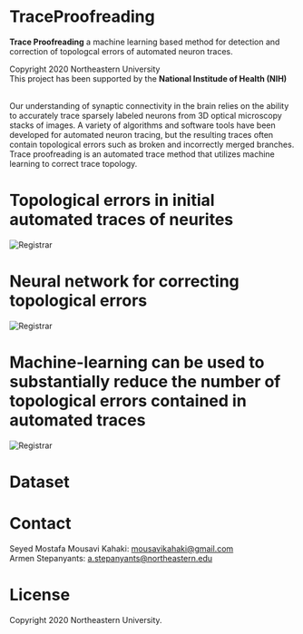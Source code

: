 # TraceProofreading

**Trace Proofreading** a machine learning based method for detection and correction of topologcal errors of automated neuron traces.

Copyright 2020 Northeastern University
</br>
This project has been supported by the **National Institude of Health (NIH)**
</br></br>


Our understanding of synaptic connectivity in the brain relies on the ability to accurately trace sparsely labeled neurons from 3D optical microscopy stacks of images. A variety of algorithms and software tools have been developed for automated neuron tracing, but the resulting traces often contain topological errors such as broken and incorrectly merged branches. Trace proofreading is an automated trace method that utilizes machine learning to correct trace topology.


# Topological errors in initial automated traces of neurites
<img src="https://web.northeastern.edu/kahaki/GithubImage0.png" alt="Registrar" align="middle"> 
 
# Neural network for correcting topological errors
<img src="https://web.northeastern.edu/kahaki/GithubImage2.png" alt="Registrar" align="middle">

# Machine-learning can be used to substantially reduce the number of topological errors contained in automated traces
<img src="https://web.northeastern.edu/kahaki/GithubImage1.png" alt="Registrar" align="middle">

# Dataset


# Contact
Seyed Mostafa Mousavi Kahaki: mousavikahaki@gmail.com
</br>
Armen Stepanyants: a.stepanyants@northeastern.edu

# License
 
Copyright 2020 Northeastern University.
